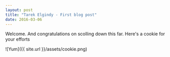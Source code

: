 ```yaml
---
layout: post
title: "Tarek Elgindy - First blog post"
date: 2016-03-06
---
```


Welcome. And congratulations on scolling down this far. Here's a cookie for your efforts

<p>
![Yum]({{ site.url }}/assets/cookie.png)

